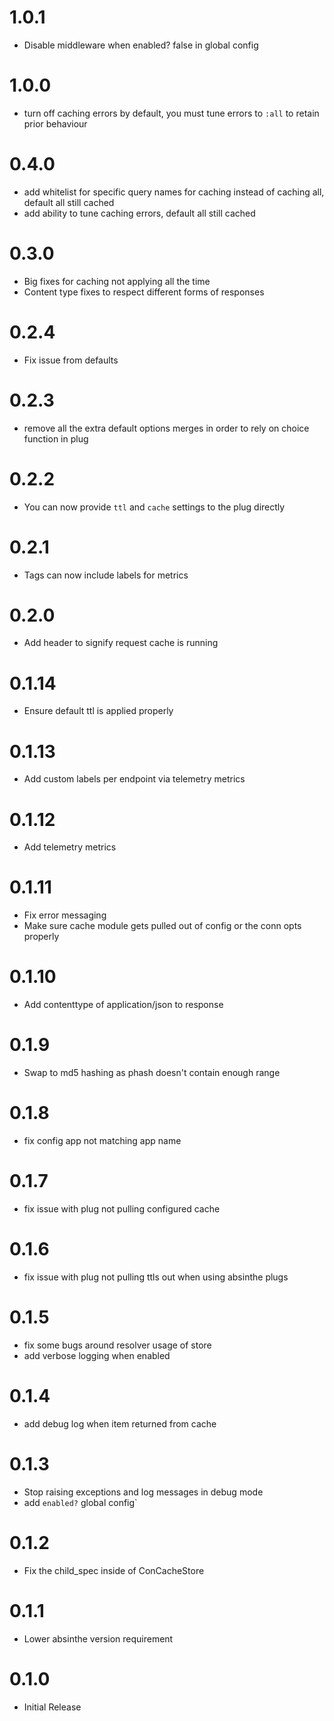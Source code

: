 # 1.0.1
- Disable middleware when enabled? false in global config

# 1.0.0
- turn off caching errors by default, you must tune errors to `:all` to retain prior behaviour

# 0.4.0
- add whitelist for specific query names for caching instead of caching all, default all still cached
- add ability to tune caching errors, default all still cached

# 0.3.0
- Big fixes for caching not applying all the time
- Content type fixes to respect different forms of responses

# 0.2.4
- Fix issue from defaults

# 0.2.3
- remove all the extra default options merges in order to rely on choice function in plug

# 0.2.2
- You can now provide `ttl` and `cache` settings to the plug directly

# 0.2.1
- Tags can now include labels for metrics

# 0.2.0
- Add header to signify request cache is running

# 0.1.14
- Ensure default ttl is applied properly

# 0.1.13
- Add custom labels per endpoint via telemetry metrics

# 0.1.12
- Add telemetry metrics

# 0.1.11
- Fix error messaging
- Make sure cache module gets pulled out of config or the conn opts properly

# 0.1.10
- Add contenttype of application/json to response

# 0.1.9
- Swap to md5 hashing as phash doesn't contain enough range

# 0.1.8
- fix config app not matching app name

# 0.1.7
- fix issue with plug not pulling configured cache

# 0.1.6
- fix issue with plug not pulling ttls out when using absinthe plugs

# 0.1.5
- fix some bugs around resolver usage of store
- add verbose logging when enabled

# 0.1.4
- add debug log when item returned from cache

# 0.1.3
- Stop raising exceptions and log messages in debug mode
- add `enabled?` global config`

# 0.1.2
- Fix the child_spec inside of ConCacheStore

# 0.1.1
- Lower absinthe version requirement

# 0.1.0
- Initial Release
